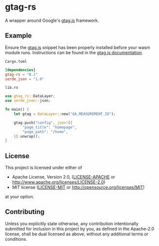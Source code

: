 # gtag-rs

A wrapper around Google's [gtag.js] framework.

## Example

Ensure the [gtag.js] snippet has been properly installed before your wasm
module runs. Instructions can be found in the [gtag.js documentation].

`Cargo.toml`
```toml
[dependencies]
gtag-rs = "0.1"
serde_json = "1.0"
```


`lib.rs`
```rust
use gtag_rs::DataLayer;
use serde_json::json;

fn main() {
    let gtag = DataLayer::new("GA_MEASUREMENT_ID");

    gtag.push("config", json!({
        "page_title": "homepage",
        "page_path": "/home",
    }).unwrap();
}
```

## License

This project is licensed under either of

 * Apache License, Version 2.0, ([LICENSE-APACHE](LICENSE-APACHE) or
   http://www.apache.org/licenses/LICENSE-2.0)
 * MIT license ([LICENSE-MIT](LICENSE-MIT) or
   http://opensource.org/licenses/MIT)

at your option.

## Contributing

Unless you explicitly state otherwise, any contribution intentionally submitted
for inclusion in this project by you, as defined in the Apache-2.0 license,
shall be dual licensed as above, without any additional terms or conditions.

[gtag.js]: https://developers.google.com/gtagjs
[gtag.js documentation]: https://developers.google.com/gtagjs/devguide/snippet
